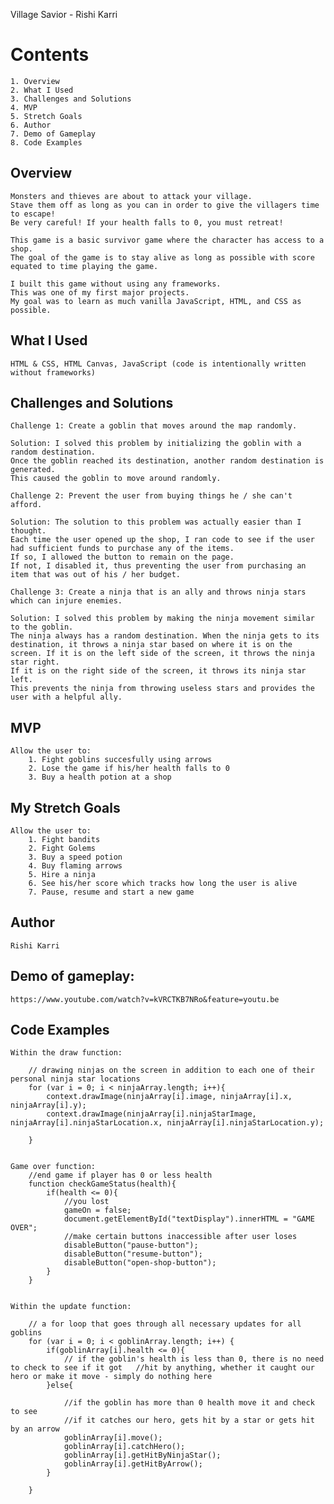 Village Savior - Rishi Karri
# Contents
    1. Overview
    2. What I Used
    3. Challenges and Solutions
    4. MVP
    5. Stretch Goals
    6. Author
    7. Demo of Gameplay
    8. Code Examples

## Overview
    Monsters and thieves are about to attack your village. 
    Stave them off as long as you can in order to give the villagers time to escape! 
    Be very careful! If your health falls to 0, you must retreat!

    This game is a basic survivor game where the character has access to a shop. 
    The goal of the game is to stay alive as long as possible with score equated to time playing the game. 

    I built this game without using any frameworks.
    This was one of my first major projects.
    My goal was to learn as much vanilla JavaScript, HTML, and CSS as possible.     
    



## What I Used
    HTML & CSS, HTML Canvas, JavaScript (code is intentionally written without frameworks)

## Challenges and Solutions
    
    Challenge 1: Create a goblin that moves around the map randomly.

    Solution: I solved this problem by initializing the goblin with a random destination. 
    Once the goblin reached its destination, another random destination is generated. 
    This caused the goblin to move around randomly. 

    Challenge 2: Prevent the user from buying things he / she can't afford. 

    Solution: The solution to this problem was actually easier than I thought. 
    Each time the user opened up the shop, I ran code to see if the user had sufficient funds to purchase any of the items. 
    If so, I allowed the button to remain on the page. 
    If not, I disabled it, thus preventing the user from purchasing an item that was out of his / her budget. 

    Challenge 3: Create a ninja that is an ally and throws ninja stars which can injure enemies. 

    Solution: I solved this problem by making the ninja movement similar to the goblin. 
    The ninja always has a random destination. When the ninja gets to its destination, it throws a ninja star based on where it is on the screen. If it is on the left side of the screen, it throws the ninja star right. 
    If it is on the right side of the screen, it throws its ninja star left. 
    This prevents the ninja from throwing useless stars and provides the user with a helpful ally. 

    

## MVP
    Allow the user to:
        1. Fight goblins succesfully using arrows
        2. Lose the game if his/her health falls to 0
        3. Buy a health potion at a shop

## My Stretch Goals
    Allow the user to:
        1. Fight bandits
        2. Fight Golems
        3. Buy a speed potion
        4. Buy flaming arrows
        5. Hire a ninja
        6. See his/her score which tracks how long the user is alive
        7. Pause, resume and start a new game


## Author
    Rishi Karri
    

## Demo of gameplay: 
    https://www.youtube.com/watch?v=kVRCTKB7NRo&feature=youtu.be 


## Code Examples
    
    Within the draw function: 

        // drawing ninjas on the screen in addition to each one of their personal ninja star locations
        for (var i = 0; i < ninjaArray.length; i++){
            context.drawImage(ninjaArray[i].image, ninjaArray[i].x, ninjaArray[i].y);
            context.drawImage(ninjaArray[i].ninjaStarImage, ninjaArray[i].ninjaStarLocation.x, ninjaArray[i].ninjaStarLocation.y);

        }


    Game over function: 
        //end game if player has 0 or less health
        function checkGameStatus(health){
            if(health <= 0){
                //you lost
                gameOn = false;
                document.getElementById("textDisplay").innerHTML = "GAME OVER";     
                //make certain buttons inaccessible after user loses            
                disableButton("pause-button");
                disableButton("resume-button");
                disableButton("open-shop-button");
            }
        }


    Within the update function: 

        // a for loop that goes through all necessary updates for all goblins
        for (var i = 0; i < goblinArray.length; i++) {
            if(goblinArray[i].health <= 0){
                // if the goblin's health is less than 0, there is no need to check to see if it got   //hit by anything, whether it caught our hero or make it move - simply do nothing here
            }else{

                //if the goblin has more than 0 health move it and check to see
                //if it catches our hero, gets hit by a star or gets hit by an arrow         
                goblinArray[i].move();
                goblinArray[i].catchHero();
                goblinArray[i].getHitByNinjaStar();
                goblinArray[i].getHitByArrow();         
            }
            
        }



